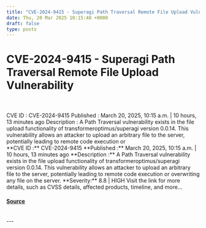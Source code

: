 ```yaml
---
title: "CVE-2024-9415 - Superagi Path Traversal Remote File Upload Vulnerability"
date: Thu, 20 Mar 2025 10:15:48 +0000
draft: false
type: posts
---
```

# CVE-2024-9415 - Superagi Path Traversal Remote File Upload Vulnerability

<br/>

<br/>
 CVE ID : CVE-2024-9415 Published : March 20, 2025, 10:15 a.m. | 10 hours, 13 minutes ago Description : A Path Traversal vulnerability exists in the file upload functionality of transformeroptimus/superagi version 0.0.14. This vulnerability allows an attacker to upload an arbitrary file to the server, potentially leading to remote code execution or
<br/>
**CVE ID :** CVE-2024-9415  
**Published :** March 20, 2025, 10:15 a.m. | 10 hours, 13 minutes ago  
**Description :** A Path Traversal vulnerability exists in the file upload functionality of transformeroptimus/superagi version 0.0.14. This vulnerability allows an attacker to upload an arbitrary file to the server, potentially leading to remote code execution or overwriting any file on the server.  
**Severity:** 8.8 | HIGH  
Visit the link for more details, such as CVSS details, affected products, timeline, and more...

#### [Source](https://cvefeed.io/vuln/detail/CVE-2024-9415)

<br/>
---
